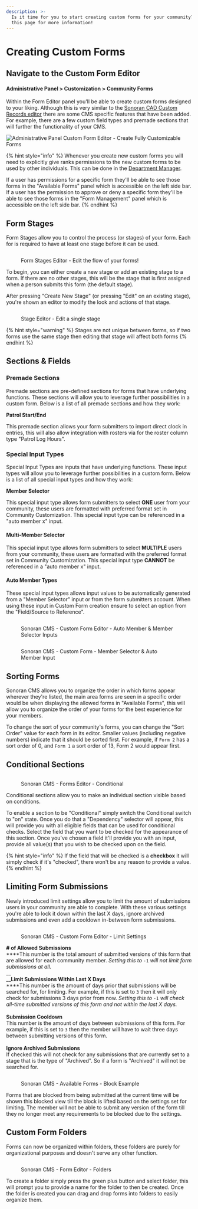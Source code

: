 ```yaml
---
description: >-
  Is it time for you to start creating custom forms for your community? Follow
  this page for more information!
---
```


# Creating Custom Forms

## Navigate to the Custom Form Editor

#### Administrative Panel > Customization > Community Forms

Within the Form Editor panel you'll be able to create custom forms designed to your liking. Although this is very similar to the [Sonoran CAD Custom Records editor](https://info.sonorancad.com/tutorials/customization/creating-custom-record-and-report-types) there are some CMS specific features that have been added. For example, there are a few custom field types and premade sections that will further the functionality of your CMS.

![Administrative Panel Custom Form Editor - Create Fully Customizable Forms](https://i.imgur.com/xAn3bi8.png)

{% hint style="info" %}
Whenever you create new custom forms you will need to explicitly give ranks permissions to the new custom forms to be used by other individuals. This can be done in the [Department Manager](creating-departments.md).

If a user has permissions for a specific form they'll be able to see those forms in the "Available Forms" panel which is accessible on the left side bar. If a user has the permission to approve or deny a specific form they'll be able to see those forms in the "Form Management" panel which is accessible on the left side bar.
{% endhint %}

## Form Stages

Form Stages allow you to control the process (or stages) of your form. Each for is required to have at least one stage before it can be used.

<figure><img src="https://i.imgur.com/wnHfcIu.png" alt=""><figcaption><p>Form Stages Editor - Edit the flow of your forms!</p></figcaption></figure>

To begin, you can either create a new stage or add an existing stage to a form. If there are no other stages, this will be the stage that is first assigned when a person submits this form (the default stage).

After pressing "Create New Stage" (or pressing "Edit" on an existing stage), you're shown an editor to modify the look and actions of that stage.

<figure><img src="https://i.imgur.com/rRDn9UI.png" alt=""><figcaption><p>Stage Editor - Edit a single stage</p></figcaption></figure>

{% hint style="warning" %}
Stages are not unique between forms, so if two forms use the same stage then editing that stage will affect both forms
{% endhint %}

## Sections & Fields

### Premade Sections

Premade sections are pre-defined sections for forms that have underlying functions. These sections will allow you to leverage further possibilities in a custom form. Below is a list of all premade sections and how they work:

**Patrol Start/End**

This premade section allows your form submitters to import direct clock in entries, this will also allow integration with rosters via for the roster column type "Patrol Log Hours".

### Special Input Types

Special Input Types are inputs that have underlying functions. These input types will allow you to leverage further possibilities in a custom form. Below is a list of all special input types and how they work:

**Member Selector**

This special input type allows form submitters to select **ONE** user from your community, these users are formatted with preferred format set in Community Customization. This special input type can be referenced in a "auto member x" input.

#### Multi-Member Selector

This special input type allows form submitters to select **MULTIPLE** users from your community, these users are formatted with the preferred format set in Community Customization. This special input type **CANNOT** be referenced in a "auto member x" input.

#### Auto Member Types

These special input types allows input values to be automatically generated from a "Member Selector" input or from the form submitters account. When using these input in Custom Form creation ensure to select an option from the "Field/Source to Reference".

<figure><img src="https://i.imgur.com/RfAs5QE.png" alt=""><figcaption><p>Sonoran CMS - Custom Form Editor - Auto Member &#x26; Member Selector Inputs</p></figcaption></figure>

<figure><img src="https://i.imgur.com/MXcCFBl.png" alt=""><figcaption><p>Sonoran CMS - Custom Form - Member Selector &#x26; Auto Member Input</p></figcaption></figure>

## Sorting Forms

Sonoran CMS allows you to organize the order in which forms appear wherever they're listed, the main area forms are seen in a specific order would be when displaying the allowed forms in "Available Forms", this will allow you to organize the order of your forms for the best experience for your members.

To change the sort of your community's forms, you can change the "Sort Order" value for each form in its editor. Smaller values (including negative numbers) indicate that it should be sorted first. For example, if `Form 2` has a sort order of 0, and `Form 1` a sort order of 13, Form 2 would appear first.

## Conditional Sections

<figure><img src="https://i.imgur.com/3JNopIB.png" alt=""><figcaption><p>Sonoran CMS - Forms Editor - Conditional</p></figcaption></figure>

Conditional sections allow you to make an individual section visible based on conditions.

To enable a section to be "Conditional" simply switch the Conditional switch to "on" state. Once you do that a "Dependency" selector will appear, this will provide you with all eligible fields that can be used for conditional checks. Select the field that you want to be checked for the appearance of this section. Once you've chosen a field it'll provide you with an input, provide all value(s) that you wish to be checked upon on the field.

{% hint style="info" %}
If the field that will be checked is a **checkbox** it will simply check if it's "checked", there won't be any reason to provide a value.
{% endhint %}

## Limiting Form Submissions

Newly introduced limit settings allow you to limit the amount of submissions users in your community are able to complete. With these various settings you're able to lock it down within the last X days, ignore archived submissions and even add a cooldown in-between form submissions.

<figure><img src="https://i.imgur.com/oDlN1jD.png" alt=""><figcaption><p>Sonoran CMS - Custom Form Editor - Limit Settings</p></figcaption></figure>

**# of Allowed Submissions**\
****This number is the total amount of submitted versions of this form that are allowed for each community member. _Setting this to_ `-1` _will not limit form submissions at all._\
__\
__**Limit Submissions Within Last X Days**\
****This number is the amount of days prior that submissions will be searched for, for limiting. For example, if this is set to `3` then it will only check for submissions 3 days prior from now. _Setting this to_ `-1` _will check all-time submitted versions of this form and not within the last X days._\
\
**Submission Cooldown**\
This number is the amount of days between submissions of this form. For example, if this is set to `3` then the member will have to wait three days between submitting versions of this form.\
\
**Ignore Archived Submissions**\
If checked this will not check for any submissions that are currently set to a stage that is the type of "Archived". So if a form is "Archived" it will not be searched for.

<figure><img src="https://i.imgur.com/SYeDZiM.png" alt=""><figcaption><p>Sonoran CMS - Available Forms - Block Example</p></figcaption></figure>

Forms that are blocked from being submitted at the current time will be shown this blocked view till the block is lifted based on the settings set for limiting. The member will not be able to submit any version of the form till they no longer meet any requirements to be blocked due to the settings.

## Custom Form Folders

Forms can now be organized within folders, these folders are purely for organizational purposes and doesn't serve any other function.

<figure><img src="https://i.imgur.com/Iyxb7Zd.png" alt=""><figcaption><p>Sonoran CMS - Form Editor - Folders</p></figcaption></figure>

To create a folder simply press the green plus button and select folder, this will prompt you to provide a name for the folder to then be created. Once the folder is created you can drag and drop forms into folders to easily organize them.
